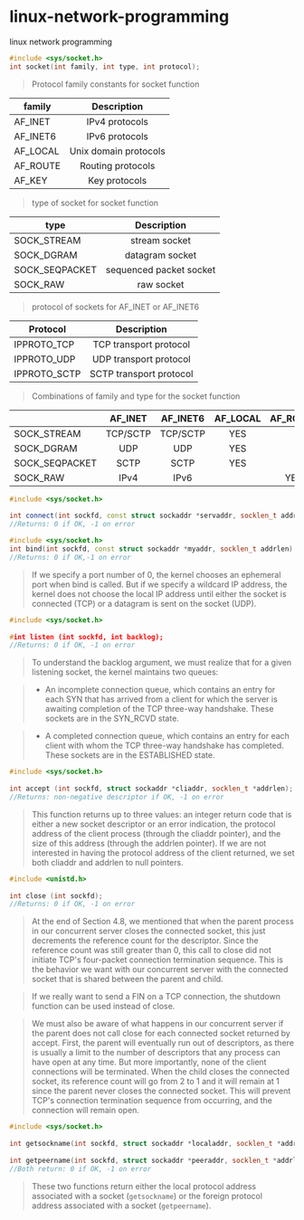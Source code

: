 # linux-network-programming
linux network programming

```C++
#include <sys/socket.h>
int socket(int family, int type, int protocol);
```
>Protocol family constants for socket function

| family  |  Description|
|---------|:---------:|
|AF_INET  |IPv4 protocols|
|AF_INET6 |IPv6 protocols|
|AF_LOCAL |Unix domain protocols|
|AF_ROUTE |Routing protocols|
|AF_KEY   |Key protocols|

>type of socket for socket function

| type         |  Description   |
|---------     |   :---------:  |
|SOCK_STREAM   |stream socket   |
|SOCK_DGRAM    |datagram socket |
|SOCK_SEQPACKET|sequenced packet socket|
|SOCK_RAW      |raw socket      |

>protocol of sockets for AF_INET or AF_INET6

| Protocol    |  Description   |
|---------    |   :---------:  |
|IPPROTO_TCP  |TCP transport protocol|
|IPPROTO_UDP  |UDP transport protocol|
|IPPROTO_SCTP |SCTP transport protocol|

>Combinations of family and type for the socket function

|              |AF_INET|AF_INET6|AF_LOCAL|AF_ROTUE|AF_KEY|
|--------------|:------:|:------:|:------:|:------:|:----:|
|SOCK_STREAM   |TCP/SCTP|TCP/SCTP|YES|
|SOCK_DGRAM    |UDP     |UDP     |YES|
|SOCK_SEQPACKET|SCTP    |SCTP    |YES|
|SOCK_RAW      |IPv4    |IPv6    |        |YES     |YES|

```C++
#include <sys/socket.h>
 
int connect(int sockfd, const struct sockaddr *servaddr, socklen_t addrlen);
//Returns: 0 if OK, -1 on error
```

```C++
#include <sys/socket.h>
int bind(int sockfd, const struct sockaddr *myaddr, socklen_t addrlen);
//Returns: 0 if OK,-1 on error

```

>If we specify a port number of 0, the kernel chooses an ephemeral port when bind is called. But if we specify a wildcard IP address, the kernel does not choose the local IP address until either the socket is connected (TCP) or a datagram is sent on the socket (UDP).

```c++
#include <sys/socket.h>
 
#int listen (int sockfd, int backlog);
//Returns: 0 if OK, -1 on error
```

>To understand the backlog argument, we must realize that for a given listening socket, the kernel maintains two queues:

>- An incomplete connection queue, which contains an entry for each SYN that has arrived from a client for which the server is awaiting completion of the TCP three-way handshake. These sockets are in the SYN_RCVD state.

>- A completed connection queue, which contains an entry for each client with whom the TCP three-way handshake has completed. These sockets are in the ESTABLISHED state.

```c++
#include <sys/socket.h>
 
int accept (int sockfd, struct sockaddr *cliaddr, socklen_t *addrlen);
//Returns: non-negative descriptor if OK, -1 on error
```
>This function returns up to three values: an integer return code that is either a new socket descriptor or an error indication, the protocol address of the client process (through the cliaddr pointer), and the size of this address (through the addrlen pointer). If we are not interested in having the protocol address of the client returned, we set both cliaddr and addrlen to null pointers.

```c++
#include <unistd.h>
 
int close (int sockfd);
//Returns: 0 if OK, -1 on error
```

>At the end of Section 4.8, we mentioned that when the parent process in our concurrent server closes the connected socket, this just decrements the reference count for the descriptor. Since the reference count was still greater than 0, this call to close did not initiate TCP's four-packet connection termination sequence. This is the behavior we want with our concurrent server with the connected socket that is shared between the parent and child.

>If we really want to send a FIN on a TCP connection, the shutdown function can be used instead of close.

>We must also be aware of what happens in our concurrent server if the parent does not call close for each connected socket returned by accept. First, the parent will eventually run out of descriptors, as there is usually a limit to the number of descriptors that any process can have open at any time. But more importantly, none of the client connections will be terminated. When the child closes the connected socket, its reference count will go from 2 to 1 and it will remain at 1 since the parent never closes the connected socket. This will prevent TCP's connection termination sequence from occurring, and the connection will remain open.

```c++
#include <sys/socket.h>
 
int getsockname(int sockfd, struct sockaddr *localaddr, socklen_t *addrlen);
 
int getpeername(int sockfd, struct sockaddr *peeraddr, socklen_t *addrlen);
//Both return: 0 if OK, -1 on error
```
>These two functions return either the local protocol address associated with a socket (`getsockname`) or the foreign protocol address associated with a socket (`getpeername`).


>
